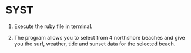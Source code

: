 SYST
====

1. Execute the ruby file in terminal.

2. The program allows you to select from 4 northshore beaches and give you the surf, weather, tide and sunset data for the selected beach.

